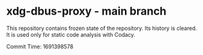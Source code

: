 # xdg-dbus-proxy - main branch

This repository contains frozen state of the repository.
Its history is cleared. It is used only for static code
analysis with Codacy.

Commit Time: 1691398578